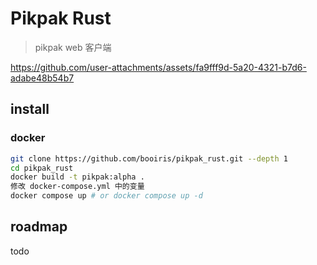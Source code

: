 # Pikpak Rust

> pikpak web 客户端

https://github.com/user-attachments/assets/fa9fff9d-5a20-4321-b7d6-adabe48b54b7

## install

### docker

```bash
git clone https://github.com/booiris/pikpak_rust.git --depth 1
cd pikpak_rust
docker build -t pikpak:alpha .
修改 docker-compose.yml 中的变量
docker compose up # or docker compose up -d
```

## roadmap

todo
